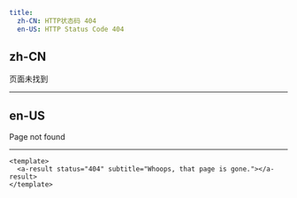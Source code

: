 ```yaml
title:
  zh-CN: HTTP状态码 404
  en-US: HTTP Status Code 404
```

## zh-CN

页面未找到

---

## en-US

Page not found

---

```vue
<template>
  <a-result status="404" subtitle="Whoops, that page is gone."></a-result>
</template>
```
